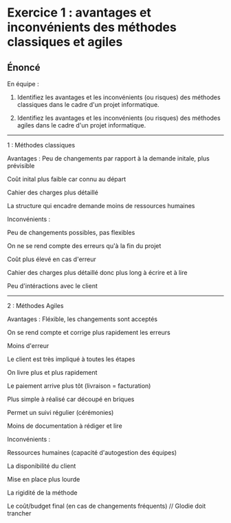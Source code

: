 # Exercice 1 : avantages et inconvénients des méthodes classiques et agiles

## Énoncé

En équipe :
1. Identifiez les avantages et les inconvénients (ou risques) des méthodes classiques dans le cadre d'un projet informatique.

2. Identifiez les avantages et les inconvénients (ou risques) des méthodes agiles dans le cadre d'un projet informatique.

-----------------------------------------------------
1 : Méthodes classiques

Avantages :
Peu de changements par rapport à la demande initale, plus prévisible

Coût inital plus faible car connu au départ

Cahier des charges plus détaillé

La structure qui encadre demande moins de ressources humaines


Inconvénients :

Peu de changements possibles, pas flexibles

On ne se rend compte des erreurs qu'à la fin du projet

Coût plus élevé en cas d'erreur

Cahier des charges plus détaillé donc plus long à écrire et à lire

Peu d'intéractions avec le client


-----------------------------------------------------
2 : Méthodes Agiles

Avantages :
Fléxible, les changements sont acceptés

On se rend compte et corrige plus rapidement les erreurs

Moins d'erreur

Le client est très impliqué à toutes les étapes

On livre plus et plus rapidement

Le paiement arrive plus tôt (livraison = facturation)

Plus simple à réalisé car découpé en briques

Permet un suivi régulier (cérémonies)

Moins de documentation à rédiger et lire 



Inconvénients :

Ressources humaines (capacité d'autogestion des équipes)

La disponibilité du client

Mise en place plus lourde

La rigidité de la méthode

Le coût/budget final (en cas de changements fréquents) // Glodie doit trancher
